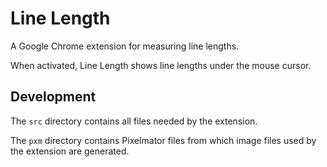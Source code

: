 # Line Length

A Google Chrome extension for measuring line lengths.

When activated, Line Length shows line lengths under the mouse cursor.


## Development

The `src` directory contains all files needed by the extension.

The `pxm` directory contains Pixelmator files from which image files used by the extension are generated.
